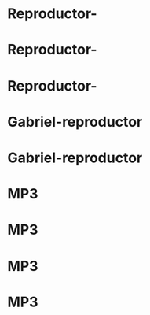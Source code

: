 # Reproductor-
# Reproductor-
# Reproductor-
# Gabriel-reproductor
# Gabriel-reproductor
# MP3
# MP3
# MP3
# MP3
